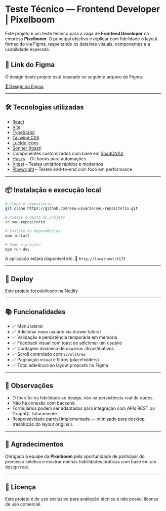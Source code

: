 # Teste Técnico — Frontend Developer | Pixelboom

Este projeto é um teste técnico para a vaga de **Frontend Developer** na empresa **Pixelboom**. O principal objetivo é replicar com fidelidade o layout fornecido via Figma, respeitando os detalhes visuais, componentes e a usabilidade esperada.

## 🔗 Link do Figma

O design deste projeto está baseado no seguinte arquivo do Figma:

[🎨 Design no Figma](https://www.figma.com/design/TOALrzlKsyYKDhWIIvysNI/Teste-Frontend-Developer?node-id=1-1360&t=zoYTynQ9P2ZK3o2n-0)

---

## 🛠️ Tecnologias utilizadas

* [React](https://react.dev/)
* [Vite](https://vitejs.dev/)
* [TypeScript](https://www.typescriptlang.org/)
* [Tailwind CSS](https://tailwindcss.com/)
* [Lucide Icons](https://lucide.dev/)
* [Sonner (toast)](https://sonner.emilkowal.ski/)
* Componentes customizados com base em [ShadCN/UI](https://ui.shadcn.dev)
* [Husky](https://typicode.github.io/husky/) – Git hooks para automações
* [Vitest](https://vitest.dev/) – Testes unitários rápidos e modernos
* [Playwright](https://playwright.dev/) – Testes end-to-end com foco em performance

---

## 📦 Instalação e execução local

```bash
# Clone o repositório
git clone https://github.com/seu-usuario/seu-repositorio.git

# Acesse a pasta do projeto
cd seu-repositorio

# Instale as dependências
npm install

# Rode o projeto
npm run dev
````

A aplicação estará disponível em:
📍 `http://localhost:5173`

---

## 🚀 Deploy

Este projeto foi publicado na [Netlify](https://dreamy-muffin-4fb6cf.netlify.app/)

---

## 📚 Funcionalidades

* ✅ Menu lateral
* ✅ Adicionar novo usuário via drawer lateral
* ✅ Validação e persistência temporária em memória
* ✅ Feedback visual com toast ao adicionar um usuário
* ✅ Contagem dinâmica de usuários ativos/inativos
* ✅ Scroll controlado com `ScrollArea`
* ✅ Paginação visual e filtros (placeholders)
* ✅ Total aderência ao layout proposto no Figma

---

## 🧪 Observações

* O foco foi na fidelidade ao design, não na persistência real de dados.
* Não há conexão com backend.
* Formulários podem ser adaptados para integração com APIs REST ou GraphQL futuramente.
* Responsividade parcial implementada — otimizado para desktop (resolução do layout original).

---

## 🤝 Agradecimentos

Obrigado à equipe da **Pixelboom** pela oportunidade de participar do processo seletivo e mostrar minhas habilidades práticas com base em um design real.

---

## 📄 Licença

Este projeto é de uso exclusivo para avaliação técnica e não possui licença de uso comercial.
